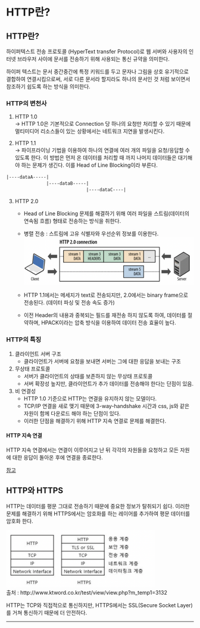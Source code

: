 # HTTP란?
## HTTP란?
하이퍼텍스트 전송 프로토콜 (HyperText transfer Protocol)로 웹 서버와 사용자의 인터넷 브라우저 사이에 문서를 전송하기 위해 사용되는 통신 규약을 의미한다. 

하이퍼 텍스트는 문서 중간중간에 특정 키워드를 두고 문자나 그림을 상호 유기적으로 결합하여 연결시킴으로써, 
서로 다른 문서라 할지라도 하나의 문서인 것 처럼 보이면서 참조하기 쉽도록 하는 방식을 의미한다. 

### HTTP의 변천사
1. HTTP 1.0 <br>
 -> HTTP 1.0은 기본적으로 Connection 당 하나의 요청만 처리할 수 있기 때문에 멀티미디어 리소스들이 있는 상황에서는 네트워크 지연을 발생시킨다.

2. HTTP 1.1 <br>
 -> 파이프라이닝 기법을 이용하여 하나의 연결에 여러 개의 파일을 요청/응답할 수 있도록 한다. 이 방법은 먼저 온 데이터를 처리할 때 까지 나머지 데이터들은 대기해야 하는 문제가 생긴다.
이를 Head of Line Blocking이라 부른다.
~~~xml
|----dataA-----|
               |----dataB-----|
                              |----dataC----|
~~~

3. HTTP 2.0 <br>
      - Head of Line Blocking 문제를 해결하기 위해 여러 파일을 스트림(데이터의 연속됨 흐름) 형태로 전송하는 방식을 취한다. <br> 
      - 병렬 전송 : 스트림에 고유 식별자와 우선순위 정보를 이용한다. 
<img src="../../../images/network/http2.0.png" width=500> <br>

      - HTTP 1.1에서는 메세지가 text로 전송되지만, 2.0에서는 binary frame으로 전송된다. (데이터 파싱 및 전송 속도 증가)
      - 이전 Header의 내용과 중복되는 필드를 재전송 하지 않도록 하여, 데이터를 절약하며, HPACK이라는 압축 방식을 이용하여 데이터 전송 효율이 높다.

### HTTP의 특징 
1. 클라이언트 서버 구조
   - 클라이언트가 서버에 요청을 보내면 서버는 그에 대한 응답을 보내는 구조 
2. 무상태 프로토콜 
   - 서버가 클라이언트의 상태를 보존하지 않는 무상태 프로토콜 
   - 서버 확장성 높지만, 클라이언트가 추가 데이터를 전송해야 한다는 단점이 있음.
3. 비 연결성
   - HTTP 1.0 기준으로 HTTP는 연결을 유지하지 않는 모델이다. <br>
   - TCP/IP 연결을 새로 맺기 때문에 3-way-handshake 시간과 css, js와 같은 자원이 함께 다운로드 해야 하는 단점이 있다.
   - 이러한 단점을 해결하기 위해 HTTP 지속 연결로 문제를 해결한다. 

#### HTTP 지속 연결
HTTP 지속 연결에서는 연결이 이루어지고 난 뒤 각각의 자원들을 요청하고 모든 자원에 대한 응답이 돌아온 후에 연결을 종료한다. 


[참고](https://hanamon.kr/%EB%84%A4%ED%8A%B8%EC%9B%8C%ED%81%AC-http-http%EB%9E%80-%ED%8A%B9%EC%A7%95-%EB%AC%B4%EC%83%81%ED%83%9C-%EB%B9%84%EC%97%B0%EA%B2%B0%EC%84%B1/)

## HTTP와 HTTPS
HTTP는 데이터를 평문 그대로 전송하기 때문에 중요한 정보가 탈취되기 쉽다. 
이러한 문제를 해결하기 위해 HTTPS에서는 암호화를 하는 레이어를 추가하여 평문 데이터를 암호화 한다. <br> 

<p>
<img src="./images/HTTP와HTTPS구조.png" width="400"> <br>
출처 : http://www.ktword.co.kr/test/view/view.php?m_temp1=3132
</p>

HTTP는 TCP와 직접적으로 통신하지만, HTTPS에서는 SSL(Secure Socket Layer)를 거쳐 통신하기 때문에 더 안전하다.

---
